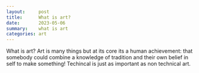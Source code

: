 ```yaml
---
layout:     post
title:      What is art?
date:       2023-05-06
summary:    what is art
categories: art
---
```

What is art?
Art is many things but at its core its a human achievement: that somebody could combine a knowledge of tradition and their own belief in self to make something!
Techincal is just as important as non technical art.
